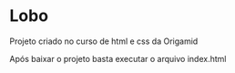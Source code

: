 # Lobo
Projeto criado no curso de html e css da Origamid

Após baixar o projeto basta executar o arquivo index.html
